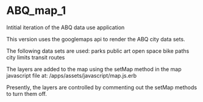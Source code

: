 ABQ_map_1
=========

Intitial iteration of the ABQ data use application

This version uses the googlemaps api to render the ABQ city data sets.

The following data sets are used:
parks
public art
open space
bike paths
city limits
transit routes

The layers are added to the map using the setMap method in the map javascript file at:
/apps/assets/javascript/map.js.erb

Presently, the layers are controlled by commenting out the setMap methods to turn them off.
